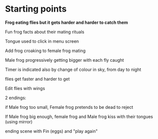 # Starting points

**Frog eating flies but it gets harder and harder to catch them**
 
Fun frog facts about their mating rituals

Tongue used to click in menu screen

Add frog croaking to female frog mating

Male frog progressively getting bigger with each fly caught

Timer is indicated also by change of colour in sky, from day to night

flies get faster and harder to get

Edit flies with wings

2 endings:

if Male frog too small, Female frog pretends to be dead to reject

If Male frog big enough, female frog and Male frog kiss with their tongues (using mirror)

ending scene with Fin (eggs) and "play again"
